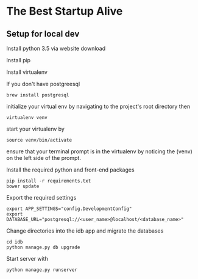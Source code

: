 # The Best Startup Alive

## Setup for local dev

Install python 3.5 via website download

Install pip

Install virtualenv

If you don't have postgreesql
```
brew install postgresql
```

initialize your virtual env by navigating to the project's root directory then
```
virtualenv venv
```

start your virtualenv by
```
source venv/bin/activate
```
ensure that your terminal prompt is in the virtualenv by noticing the (venv) on the left side of the prompt.


Install the required python and front-end packages
```
pip install -r requirements.txt
bower update
```

Export the required settings
```
export APP_SETTINGS="config.DevelopmentConfig"
export DATABASE_URL="postgresql://<user_name>@localhost/<database_name>"
```

Change directories into the idb app and migrate the databases
```
cd idb
python manage.py db upgrade
```

Start server with
```
python manage.py runserver
```
